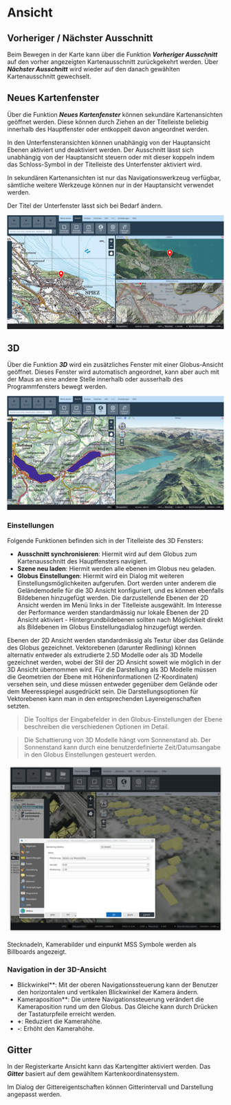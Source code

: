 <!-- WARNING: This file is autogenerated by csv2md.py -->
# Ansicht


## <a name="sec0"></a>Vorheriger / Nächster Ausschnitt

Beim Bewegen in der Karte kann über die Funktion **_Vorheriger Ausschnitt_** auf den vorher angezeigten Kartenausschnitt zurückgekehrt werden. Über **_Nächster Ausschnitt_** wird wieder auf den danach gewählten Kartenausschnitt gewechselt.


## <a name="sec1"></a>Neues Kartenfenster

Über die Funktion **_Neues Kartenfenster_** können sekundäre Kartenansichten geöffnet werden. Diese können durch Ziehen an der Titelleiste beliebig innerhalb des Hauptfenster oder entkoppelt davon angeordnet werden.

In den Unterfensteransichten können unabhängig von der Hauptansicht Ebenen aktiviert und deaktiviert werden. Der Ausschnitt lässt sich unabhängig von der Hauptansicht steuern oder mit dieser koppeln indem das Schloss-Symbol in der Titelleiste des Unterfenster aktiviert wird.

In sekundären Kartenansichten ist nur das Navigationswerkzeug verfügbar, sämtliche weitere Werkzeuge können nur in der Hauptansicht verwendet werden.

Der Titel der Unterfenster lässt sich bei Bedarf ändern.

<img src="../media/image13.png" />


## <a name="sec2"></a>3D

Über die Funktion **_3D_** wird ein zusätzliches Fenster mit einer Globus-Ansicht geöffnet. Dieses Fenster wird automatisch angeordnet, kann aber auch mit der Maus an eine andere Stelle innerhalb oder ausserhalb des Programmfensters bewegt werden.

<img src="../media/image14.png" />

### Einstellungen

Folgende Funktionen befinden sich in der Titelleiste des 3D Fensters:

+ **Ausschnitt synchronisieren**: Hiermit wird auf dem Globus zum Kartenausschnitt des Hauptfensters navigiert.
+ **Szene neu laden**: Hiermit werden alle ebenen im Globus neu geladen.
+ **Globus Einstellungen**: Hiermit wird ein Dialog mit weiteren Einstellungsmöglichkeiten aufgerufen. Dort werden unter anderem die Geländemodelle für die 3D Ansicht konfiguriert, und es können ebenfalls Bildebenen hinzugefügt werden. Die darzustellende Ebenen der 2D Ansicht werden im Menü links in der Titelleiste ausgewählt. Im Interesse der Performance werden standardmässig nur lokale Ebenen der 2D Ansicht aktiviert - Hintergrundbildebenen sollten nach Möglichkeit direkt als Bildebenen im Globus Einstellungsdialog hinzugefügt werden.

Ebenen der 2D Ansicht werden standardmässig als Textur über das Gelände des Globus gezeichnet. Vektorebenen (darunter Redlining) können alternativ entweder als extrudierte 2.5D Modelle oder als 3D Modelle gezeichnet werden, wobei der Stil der 2D Ansicht soweit wie möglich in der 3D Ansicht übernommen wird. Für die Darstellung als 3D Modelle müssen die Geometrien der Ebene mit Höheninformationen (Z-Koordinaten) versehen sein, und diese müssen entweder gegenüber dem Gelände oder dem Meeresspiegel ausgedrückt sein. Die Darstellungsoptionen für Vektorebenen kann man in den entsprechenden Layereigenschaften setzten.

> Die Tooltips der Eingabefelder in den Globus-Einstellungen der Ebene beschreiben die verschiedenen Optionen im Detail.

> Die Schattierung von 3D Modelle hängt vom Sonnenstand ab. Der Sonnenstand kann durch eine benutzerdefinierte Zeit/Datumsangabe in den Globus Einstellungen gesteuert werden.

<img src="../media/image15.png" />

Stecknadeln, Kamerabilder und einpunkt MSS Symbole werden als Billboards angezeigt.


### Navigation in der 3D-Ansicht

+ Blickwinkel**: Mit der oberen Navigationssteuerung kann der Benutzer den horizontalen und vertikalen Blickwinkel der Kamera ändern.
+ Kameraposition**: Die untere Navigationssteuerung verändert die Kameraposition rund um den Globus. Das Gleiche kann durch Drücken der Tastaturpfeile erreicht werden.
+ **+**: Reduziert die Kamerahöhe.
+ **-**: Erhöht den Kamerahöhe.


## <a name="sec3"></a>Gitter

In der Registerkarte Ansicht kann das Kartengitter aktiviert werden. Das **_Gitter_** basiert auf dem gewähltem Kartenkoordinatensystem.

Im Dialog der Gittereigentschaften können Gitterintervall und Darstellung angepasst werden.

